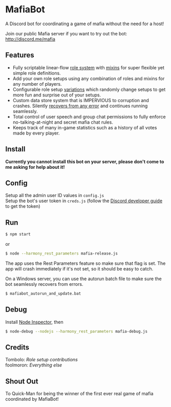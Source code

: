 # MafiaBot

A Discord bot for coordinating a game of mafia without the need for a host!  

Join our public Mafia server if you want to try out the bot: http://discord.me/mafia  

## Features
* Fully scriptable linear-flow [role system](mafia.js#L1401-L1429) with [mixins](roles/mods) for super flexible yet simple role definitions.
* Add your own role setups using any combination of roles and mixins for any number of players.
* Configurable role setup [variations](roles/variations/index.js) which randomly change setups to get more fun and surprise out of your setups.
* Custom data store system that is IMPERVIOUS to corruption and crashes. Silently [recovers from any error](mafiabot_autorun_and_update.bat) and continues running seamlessly.
* Total control of user speech and group chat permissions to fully enforce no-talking-at-night and secret mafia chat rules.
* Keeps track of many in-game statistics such as a history of all votes made by every player.

## Install

**Currently you cannot install this bot on your server, please don't come to me asking for help about it!**

## Config

Setup all the admin user ID values in `config.js`  
Setup the bot's user token in `creds.js` (follow the [Discord developer guide](https://discordapp.com/developers/docs/intro) to get the token)  

## Run

```sh
$ npm start
```
or
```sh
$ node --harmony_rest_parameters mafia-release.js
```
The app uses the Rest Parameters feature so make sure that flag is set. The app will crash immediately if it's not set, so it should be easy to catch.  

On a Windows server, you can use the autorun batch file to make sure the bot seamlessly recovers from errors.  
```sh
$ mafiabot_autorun_and_update.bat
```

## Debug

Install [Node Inspector](https://github.com/node-inspector/node-inspector), then

```sh
$ node-debug --nodejs --harmony_rest_parameters mafia-debug.js
```

## Credits
Tombolo: *Role setup contributions*  
foolmoron: *Everything else*  

## Shout Out
To Quick-Man for being the winner of the first ever real game of mafia coordinated by MafiaBot!
